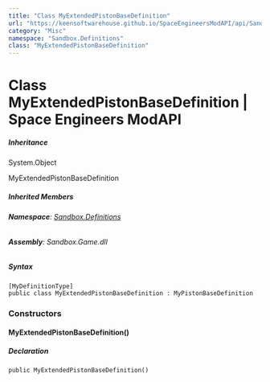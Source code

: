 ```yaml
---
title: "Class MyExtendedPistonBaseDefinition"
url: "https://keensoftwarehouse.github.io/SpaceEngineersModAPI/api/Sandbox.Definitions.MyExtendedPistonBaseDefinition.html"
category: "Misc"
namespace: "Sandbox.Definitions"
class: "MyExtendedPistonBaseDefinition"
---
```


# Class MyExtendedPistonBaseDefinition | Space Engineers ModAPI

##### Inheritance

System.Object

MyExtendedPistonBaseDefinition

##### Inherited Members

###### **Namespace**: [Sandbox.Definitions](https://keensoftwarehouse.github.io/SpaceEngineersModAPI/api/Sandbox.Definitions.html)

###### **Assembly**: Sandbox.Game.dll

##### Syntax

```
[MyDefinitionType]
public class MyExtendedPistonBaseDefinition : MyPistonBaseDefinition
```

### Constructors

#### MyExtendedPistonBaseDefinition()

##### Declaration

```
public MyExtendedPistonBaseDefinition()
```